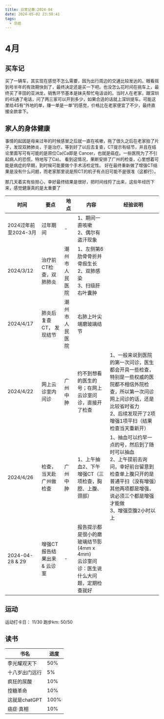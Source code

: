 ```yaml
---
title: 日常记事:2024-04
date: 2024-05-02 23:58:41
tags:
  - 总结
---
```

# 4月
## 买车记
买了一辆车，其实现在感觉不怎么需要，因为出行周边的交通比较发达的。眼看摇到号半年的有效期快到了，最终决定还是买一下吧。也没怎么花时间在挑车上，最终买了丰田的亚洲龙，销售环节基本是妹夫帮忙电话谈的。当时人在老家，跟深圳的4S通了电话，问了两三家可以开到多少，如果合适的话就上深圳提车。可能这里给4S有“外地的单，赚一单是一单”的感觉，价格比在老家便宜了不少，最终直接全款拿下。

## 家人的身体健康
事情的起因是母亲过年的时候感冒之后就一直在咳嗽，拖了很久之后在老家拍了片子，发现双肺肺炎，于是治疗。等到好了以后去复查，CT提示有结节，并且在结论里面写可有可能的是原位Ca(Ca即是 Cancer，也就是癌症。一些医院为了不引起病人的恐慌，特地写了Ca)。
看到这情况，果断安排了广州的检查，心里想着可能是病症的早期，到时候可能要做个手术活检定性。
好在最终重新做了增强CT结果是没有什么问题，而老家那里说是照CT的机子有点旧可能不是很准（这都行）。

那几天着实有些担心，幸好最终结果是很好，把时间线捋了出来，这些年经历下来，感觉健康真的是太重要了

| 时间              | 要点               | 地点      | 内容                                                  | 经验说明                                                                                                |
| --------------- | ---------------- | ------- | --------------------------------------------------- | --------------------------------------------------------------------------------------------------- |
| 2024过年前至2024-3月 | 过年期间             | -       | 1、期间一直咳嗽<br>2、偶尔有盗汗现象                               |                                                                                                     |
| 2024/3/12       | 治疗前CT检查，双肺肺炎     | 潮州市人民医院 | 1、左侧第6肋骨骨折并骨痂生长<br>2、双肺感染<br>3、扫级肝右叶囊肿              |                                                                                                     |
| 2024/4/17       | 肺炎后复查CT， 发现结节    | 潮州市人民医院 | 右肺上叶尖端磨玻璃结节                                         |                                                                                                     |
| 2024/4/22       | 网上云诊室内问诊         | 广州中肿    | 约不到想看的医生的号；在网上云诊室问诊，直接开了检查                          | 1、一般来说到医院的第一次问诊，医生都会开具一些检查，特别是一些权威的医院都不相信外院检查，所以第一次问诊网上问诊的话，还是比较省时省力<br>2、后续发现开了2项增强1项平扫（结果检查当天重新开） |
| 2024/4/26       | 检查，当天赴广州做检查      | 广州中肿    | 1、上午抽血2、下午增强CT（三项检查，胸腔、上腹、颈部）                       | 1、抽血可以约早一点的号，然后到了随时可以抽血<br>2、上午提前去询问，幸好前台留意到检查单上腹只开的是普通平扫（没有增强）其他两项都是增强，说必须三个都是增强才能做<br>3、增强空腹2小时以上 |
| 2024-04-28 & 29 | 增强CT报告结果出来 & 云诊室 | -       | 报告提示都是很小的磨玻璃结节影(4mm x 4mm)<br>云诊室问诊：医生说什么大问题，定期检查就好 |                                                                                                     |


## 运动

运动打卡日： 11/30
跑步km:  50/50

## 读书

| 书名         | 进度   |
| ---------- | ---- |
| 李光耀观天下     | 50%  |
| 十八岁出门远行    | 5%   |
| 疯狂的尿酸      | 10%  |
| 控糖革命       | 10%  |
| 这就是chatGPT | 100% |
| 癌症·真相      | 10%  |